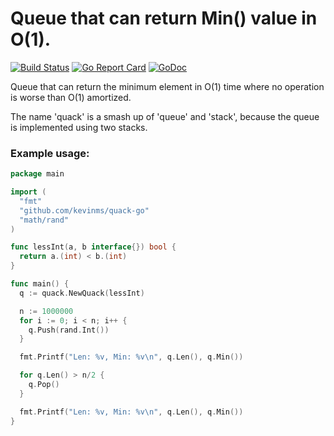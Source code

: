 # Queue that can return Min() value in O(1).

[![Build Status](https://travis-ci.com/kevinms/quack-go.svg?branch=master)](https://travis-ci.com/kevinms/quack-go)
[![Go Report Card](https://goreportcard.com/badge/github.com/kevinms/quack-go)](https://goreportcard.com/report/github.com/kevinms/quack-go)
[![GoDoc](https://godoc.org/github.com/kevinms/quack-go?status.svg)](https://godoc.org/github.com/kevinms/quack-go)

Queue that can return the minimum element in O(1) time where no operation is worse than O(1) amortized.

The name 'quack' is a smash up of 'queue' and 'stack', because the queue is implemented using two stacks.

### Example usage:

```go
package main

import (
  "fmt"
  "github.com/kevinms/quack-go"
  "math/rand"
)

func lessInt(a, b interface{}) bool {
  return a.(int) < b.(int)
}

func main() {
  q := quack.NewQuack(lessInt)

  n := 1000000
  for i := 0; i < n; i++ {
    q.Push(rand.Int())
  }

  fmt.Printf("Len: %v, Min: %v\n", q.Len(), q.Min())

  for q.Len() > n/2 {
    q.Pop()
  }

  fmt.Printf("Len: %v, Min: %v\n", q.Len(), q.Min())
}
```
